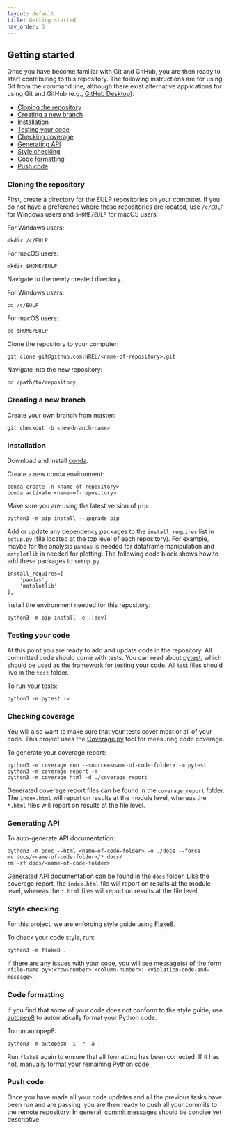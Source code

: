 ```yaml
---
layout: default
title: Getting started
nav_order: 3
---
```


Getting started
---------------
Once you have become familiar with Git and GitHub, you are then ready to start contributing to this repository. The following instructions are for using Git from the command line, although there exist alternative applications for using Git and GitHub (e.g., [GitHub Desktop](https://desktop.github.com/)):

* [Cloning the repository](#cloning-the-repository)
* [Creating a new branch](#creating-a-new-branch)
* [Installation](#installation)
* [Testing your code](#testing-your-code)
* [Checking coverage](#checking-coverage)
* [Generating API](#generating-api)
* [Style checking](#style-checking)
* [Code formatting](#code-formatting)
* [Push code](#push-code)
 
### Cloning the repository
First, create a directory for the EULP repositories on your computer.  If you do not have a preference where these repositories are located, use `/c/EULP` for Windows users and `$HOME/EULP` for macOS users.

For Windows users:
```
mkdir /c/EULP
```
For macOS users:
```
mkdir $HOME/EULP
```
Navigate to the newly created directory.

For Windows users:
```
cd /c/EULP
```
For macOS users:
```
cd $HOME/EULP
```
Clone the repository to your computer:
```
git clone git@github.com:NREL/<name-of-repository>.git
```
Navigate into the new repository:
```
cd /path/to/repository
```

### Creating a new branch
Create your own branch from master:
```
git checkout -b <new-branch-name>
```

### Installation
Download and install [conda](https://docs.conda.io/en/latest/).

Create a new conda environment:
```
conda create -n <name-of-repository>
conda activate <name-of-repository>
```

Make sure you are using the latest version of `pip`:
```
python3 -m pip install --upgrade pip
```

Add or update any dependency packages to the `install_requires` list in `setup.py` (file located at the top level of each repository). For example, maybe for the analysis `pandas` is needed for dataframe manipulation and `matplotlib` is needed for plotting. The following code block shows how to add these packages to `setup.py`.
```
install_requires=[
    'pandas',
    'matplotlib'
],
```

Install the environment needed for this repository:
```
python3 -m pip install -e .[dev]
```

### Testing your code
At this point you are ready to add and update code in the repository. All committed code should come with tests. You can read about [pytest](https://docs.pytest.org/en/latest/), which should be used as the framework for testing your code. All test files should live in the `test` folder.

To run your tests:
```
python3 -m pytest -v
```

### Checking coverage
You will also want to make sure that your tests cover most or all of your code. This project uses the [Coverage.py](https://coverage.readthedocs.io/en/v4.5.x/) tool for measuring code coverage.

To generate your coverage report:
```
python3 -m coverage run --source=<name-of-code-folder> -m pytest
python3 -m coverage report -m
python3 -m coverage html -d ./coverage_report
```
Generated coverage report files can be found in the `coverage_report` folder. The `index.html` will report on results at the module level, whereas the `*.html` files will report on results at the file level.

### Generating API
To auto-generate API documentation:
```
python3 -m pdoc --html <name-of-code-folder> -o ./docs --force
mv docs/<name-of-code-folder>/* docs/
rm -rf docs/<name-of-code-folder>
```
Generated API documentation can be found in the `docs` folder. Like the coverage report, the `index.html` file will report on results at the module level, whereas the `*.html` files will report on results at the file level.

### Style checking
For this project, we are enforcing style guide using [Flake8](http://flake8.pycqa.org/en/latest/).

To check your code style, run:
```
python3 -m flake8 .
```
If there are any issues with your code, you will see message(s) of the form `<file-name.py>:<row-number>:<column-number>: <violation-code-and-message>`.

### Code formatting
If you find that some of your code does not conform to the style guide, use [autopep8](https://pypi.org/project/autopep8/0.8/) to automatically format your Python code.

To run autopep8:
```
python3 -m autopep8 -i -r -a .
```
Run `flake8` again to ensure that all formatting has been corrected. If it has not, manually format your remaining Python code.

### Push code
Once you have made all your code updates and all the previous tasks have been run and are passing, you are then ready to push all your commits to the remote repository. In general, [commit messages](https://gist.github.com/robertpainsi/b632364184e70900af4ab688decf6f53) should be concise yet descriptive.